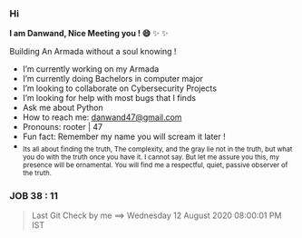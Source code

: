### Hi


**I am Danwand, Nice Meeting you ! 😄**  ✨ ✨

Building An Armada without a soul knowing !

-  I’m currently working on my Armada
-  I’m currently doing Bachelors in computer major
-  I’m looking to collaborate on Cybersecurity Projects
-  I’m looking for help with most bugs that I finds
-  Ask me about Python
-  How to reach me: danwand47@gmail.com
-  Pronouns: rooter | 47
-  Fun fact: Remember my name you will scream it later !
-  <sub> Its all about finding the truth, The complexity, and the gray lie not in the truth, but
what you do with the truth once you have it. I cannot say. But let me assure you this, my presence will be ornamental.
You will find me a respectful, quiet, passive observer of the truth.</sub>


### JOB 38 : 11
> Last Git Check by me ==> Wednesday 12 August 2020 08:00:01 PM IST
